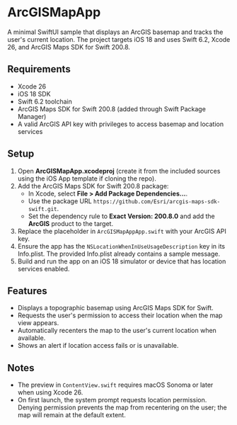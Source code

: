 # ArcGISMapApp

A minimal SwiftUI sample that displays an ArcGIS basemap and tracks the user's current location. The project targets iOS 18 and uses Swift 6.2, Xcode 26, and ArcGIS Maps SDK for Swift 200.8.

## Requirements

- Xcode 26
- iOS 18 SDK
- Swift 6.2 toolchain
- ArcGIS Maps SDK for Swift 200.8 (added through Swift Package Manager)
- A valid ArcGIS API key with privileges to access basemap and location services

## Setup

1. Open **ArcGISMapApp.xcodeproj** (create it from the included sources using the iOS App template if cloning the repo).
2. Add the ArcGIS Maps SDK for Swift 200.8 package:
   - In Xcode, select **File > Add Package Dependencies...**.
   - Use the package URL `https://github.com/Esri/arcgis-maps-sdk-swift.git`.
   - Set the dependency rule to **Exact Version: 200.8.0** and add the **ArcGIS** product to the target.
3. Replace the placeholder in `ArcGISMapAppApp.swift` with your ArcGIS API key.
4. Ensure the app has the `NSLocationWhenInUseUsageDescription` key in its Info.plist. The provided Info.plist already contains a sample message.
5. Build and run the app on an iOS 18 simulator or device that has location services enabled.

## Features

- Displays a topographic basemap using ArcGIS Maps SDK for Swift.
- Requests the user's permission to access their location when the map view appears.
- Automatically recenters the map to the user's current location when available.
- Shows an alert if location access fails or is unavailable.

## Notes

- The preview in `ContentView.swift` requires macOS Sonoma or later when using Xcode 26.
- On first launch, the system prompt requests location permission. Denying permission prevents the map from recentering on the user; the map will remain at the default extent.

